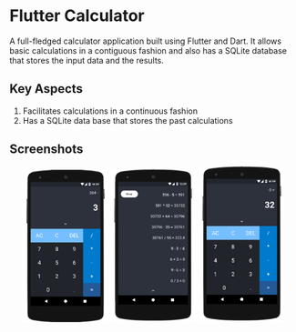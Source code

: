 # Flutter Calculator
A full-fledged calculator application built using Flutter and Dart. It allows basic calculations in a contiguous fashion and also has a SQLite database that stores the input data and the results.

## Key Aspects 
1. Facilitates calculations in a continuous fashion
2. Has a SQLite data base that stores the past calculations

## Screenshots

<div align="center">
    <img src="screenshots/1.png" width="30%"/>
    <img src="screenshots/2.png" width="30%"/>
    <img src="screenshots/3.png" width="30%"/>
</div>



